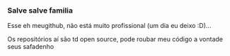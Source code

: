 ### Salve salve familia
Esse eh meugithub, não está muito profissional (um dia eu deixo :D)...

Os repositórios aí são td open source, pode roubar meu código a vontade seus safadenho
<!--
**forestileao/forestileao** is a ✨ _special_ ✨ repository because its `README.md` (this file) appears on your GitHub profile.

Here are some ideas to get you started:

- 🔭 I’m currently working on ...
- 🌱 I’m currently learning ...
- 👯 I’m looking to collaborate on ...
- 🤔 I’m looking for help with ...
- 💬 Ask me about ...
- 📫 How to reach me: ...
- 😄 Pronouns: ...
- ⚡ Fun fact: ...
-->
